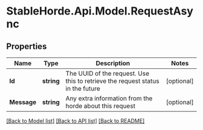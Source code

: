 # StableHorde.Api.Model.RequestAsync

## Properties

Name | Type | Description | Notes
------------ | ------------- | ------------- | -------------
**Id** | **string** | The UUID of the request. Use this to retrieve the request status in the future | [optional] 
**Message** | **string** | Any extra information from the horde about this request | [optional] 

[[Back to Model list]](../README.md#documentation-for-models) [[Back to API list]](../README.md#documentation-for-api-endpoints) [[Back to README]](../README.md)

